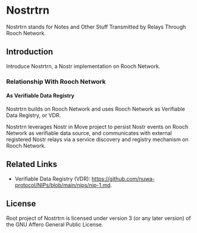 # Nostrtrn

Nostrtrn stands for Notes and Other Stuff Transmitted by Relays Through Rooch Network.

## Introduction

Introduce Nostrtrn, a Nostr implementation on Rooch Network.

### Relationship With Rooch Network

#### As Verifiable Data Registry

Nostrtrn builds on Rooch Network and uses Rooch Network as Verifiable Data Registry, or VDR.

Nostrtrn leverages Nostr in Move project to persist Nostr events on Rooch Network as verifiable data source, and communicates with external registered Nostr relays via a service discovery and registry mechanism on Rooch Network.

## Related Links

- Verifiable Data Registry (VDR): https://github.com/nuwa-protocol/NIPs/blob/main/nips/nip-1.md.

## License

Root project of Nostrtrn is licensed under version 3 (or any later version) of the GNU Affero General Public License.
